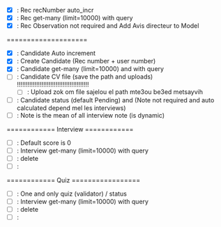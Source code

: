 - [x] : Rec recNumber auto_incr
- [x] : Rec get-many (limit=10000) with query
- [x] : Rec Observation not required and Add Avis directeur to Model

====================
-   [x] : Candidate Auto increment
-   [x] : Create Candidate (Rec number + user number)
-   [x] : Candidate get-many (limit=10000) and with query
-   [ ] : Candidate CV file (save the path and uploads) !!!!!!!!!!!!!!!!!!!!!!!!!!!!!!!!!!!!!!!!!
    -   [ ] : Upload zok om file sajelou el path mte3ou be3ed metsayvih
-   [ ] : Candidate status (default Pending) and (Note not required and auto calculated depend mel les interviews)
-   [ ] :  Note is the  mean of all interview note (is dynamic)

============ Interview ============
-   [ ] : Default score is 0
-   [ ] : Interview get-many (limit=10000) with query
-   [ ] : delete
-   [ ] : 

============ Quiz =================
-   [ ] : One and only quiz (validator) / status
-   [ ] : Interview get-many (limit=10000) with query
-   [ ] : delete
-   [ ] : 